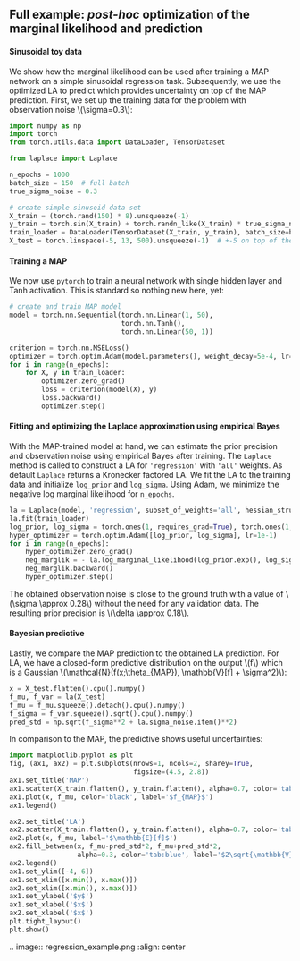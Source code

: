 ## Full example: *post-hoc* optimization of the marginal likelihood and prediction

#### Sinusoidal toy data
We show how the marginal likelihood can be used after training a MAP network on a simple sinusoidal regression task. 
Subsequently, we use the optimized LA to predict which provides uncertainty on top of the MAP prediction.
First, we set up the training data for the problem with observation noise \\(\\sigma=0.3\\):
```python
import numpy as np
import torch
from torch.utils.data import DataLoader, TensorDataset

from laplace import Laplace

n_epochs = 1000
batch_size = 150  # full batch
true_sigma_noise = 0.3

# create simple sinusoid data set
X_train = (torch.rand(150) * 8).unsqueeze(-1)
y_train = torch.sin(X_train) + torch.randn_like(X_train) * true_sigma_noise
train_loader = DataLoader(TensorDataset(X_train, y_train), batch_size=batch_size)
X_test = torch.linspace(-5, 13, 500).unsqueeze(-1)  # +-5 on top of the training X-range
```

#### Training a MAP
We now use `pytorch` to train a neural network with single hidden layer and Tanh activation.
This is standard so nothing new here, yet:
```python
# create and train MAP model
model = torch.nn.Sequential(torch.nn.Linear(1, 50),
                            torch.nn.Tanh(),
                            torch.nn.Linear(50, 1))

criterion = torch.nn.MSELoss()
optimizer = torch.optim.Adam(model.parameters(), weight_decay=5e-4, lr=1e-2)
for i in range(n_epochs):
    for X, y in train_loader:
        optimizer.zero_grad()
        loss = criterion(model(X), y)
        loss.backward()
        optimizer.step()
```

#### Fitting and optimizing the Laplace approximation using empirical Bayes
With the MAP-trained model at hand, we can estimate the prior precision and observation noise
using empirical Bayes after training.
The `Laplace` method is called to construct a LA for `'regression'` with `'all'` weights.
As default `Laplace` returns a Kronecker factored LA.
We fit the LA to the training data and initialize `log_prior` and `log_sigma`.
Using Adam, we minimize the negative log marginal likelihood for `n_epochs`.

```python
la = Laplace(model, 'regression', subset_of_weights='all', hessian_structure='full')
la.fit(train_loader)
log_prior, log_sigma = torch.ones(1, requires_grad=True), torch.ones(1, requires_grad=True)
hyper_optimizer = torch.optim.Adam([log_prior, log_sigma], lr=1e-1)
for i in range(n_epochs):
    hyper_optimizer.zero_grad()
    neg_marglik = - la.log_marginal_likelihood(log_prior.exp(), log_sigma.exp())
    neg_marglik.backward()
    hyper_optimizer.step()
```

The obtained observation noise is close to the ground truth with a value of \\(\\sigma \\approx 0.28\\)
without the need for any validation data.
The resulting prior precision is \\(\\delta \\approx 0.18\\).

#### Bayesian predictive
Lastly, we compare the MAP prediction to the obtained LA prediction.
For LA, we have a closed-form predictive distribution on the output \\(f\\) which is a Gaussian
\\(\\mathcal{N}(f(x;\\theta_{MAP}), \\mathbb{V}[f] + \\sigma^2)\\):

```python
x = X_test.flatten().cpu().numpy()
f_mu, f_var = la(X_test)
f_mu = f_mu.squeeze().detach().cpu().numpy()
f_sigma = f_var.squeeze().sqrt().cpu().numpy()
pred_std = np.sqrt(f_sigma**2 + la.sigma_noise.item()**2)
```

In comparison to the MAP, the predictive shows useful uncertainties:

```python
import matplotlib.pyplot as plt
fig, (ax1, ax2) = plt.subplots(nrows=1, ncols=2, sharey=True,
                               figsize=(4.5, 2.8))
ax1.set_title('MAP')
ax1.scatter(X_train.flatten(), y_train.flatten(), alpha=0.7, color='tab:orange')
ax1.plot(x, f_mu, color='black', label='$f_{MAP}$')
ax1.legend()

ax2.set_title('LA')
ax2.scatter(X_train.flatten(), y_train.flatten(), alpha=0.7, color='tab:orange')
ax2.plot(x, f_mu, label='$\mathbb{E}[f]$')
ax2.fill_between(x, f_mu-pred_std*2, f_mu+pred_std*2, 
                 alpha=0.3, color='tab:blue', label='$2\sqrt{\mathbb{V}\,[f]}$')
ax2.legend()
ax1.set_ylim([-4, 6])
ax1.set_xlim([x.min(), x.max()])
ax2.set_xlim([x.min(), x.max()])
ax1.set_ylabel('$y$')
ax1.set_xlabel('$x$')
ax2.set_xlabel('$x$')
plt.tight_layout()
plt.show()
```

.. image:: regression_example.png
   :align: center
